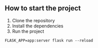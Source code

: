 ## How to start the project
1. Clone the repository
2. Install the dependencies
3. Run the project
```
FLASK_APP=app:server flask run --reload
```